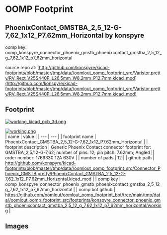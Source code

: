 # OOMP Footprint  
## PhoenixContact_GMSTBA_2,5_12-G-7,62_1x12_P7.62mm_Horizontal  by konspyre  
  
oomp key: oomp_konspyre_connector_phoenix_gmstb_phoenixcontact_gmstba_2,5_12_g_7,62_1x12_p7_62mm_horizontal  
  
source repo at: [http://github.com/konspyre/kicad-footprints/blob/master/tmp/data//oomlout_oomp_footprint_src/Varistor.pretty/RV_Rect_V25S440P_L26.5mm_W8.2mm_P12.7mm.kicad_mod](http://github.com/konspyre/kicad-footprints/blob/master/tmp/data//oomlout_oomp_footprint_src/Varistor.pretty/RV_Rect_V25S440P_L26.5mm_W8.2mm_P12.7mm.kicad_mod)  
## Footprint  
  
[![working_kicad_pcb_3d.png](working_kicad_pcb_3d_600.png)](working_kicad_pcb_3d.png)  
  
[![working.png](working_600.png)](working.png)  
| name | value | 
| --- | --- | 
| footprint name | PhoenixContact_GMSTBA_2,5_12-G-7,62_1x12_P7.62mm_Horizontal | 
| footprint description | Generic Phoenix Contact connector footprint for: GMSTBA_2,5/12-G-7,62; number of pins: 12; pin pitch: 7.62mm; Angled || order number: 1766330 12A 630V | 
| number of pads | 12 | 
| github path | http://github.com/konspyre/kicad-footprints/blob/master/tmp/data//oomlout_oomp_footprint_src/Connector_Phoenix_GMSTB.pretty/PhoenixContact_GMSTBA_2,5_12-G-7,62_1x12_P7.62mm_Horizontal.kicad_mod | 
| oomp key | oomp_konspyre_connector_phoenix_gmstb_phoenixcontact_gmstba_2,5_12_g_7,62_1x12_p7_62mm_horizontal | 
| oomp bot github | https://github.com/oomlout/oomlout_oomp_footprint_bot/tree/main/tmp/data//oomlout_oomp_footprint_src/footprints/konspyre_connector_phoenix_gmstb_phoenixcontact_gmstba_2,5_12_g_7,62_1x12_p7_62mm_horizontal/working | 
## Images  
